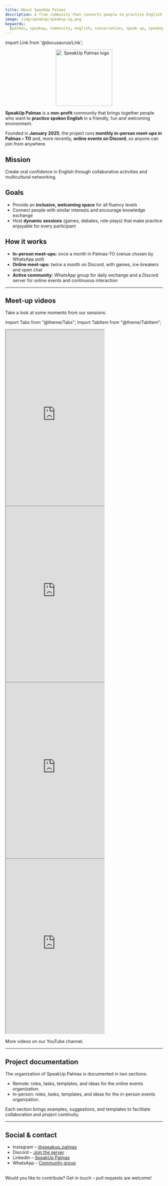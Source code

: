 ```yaml
---
title: About SpeakUp Palmas
description: A free community that connects people to practice English conversation, in-person and online.
image: /img/speakup/speakup-og.png
keywords:
  [palmas, speakup, community, english, conversation, speak up, speakup palmas]
---
```


import Link from '@docusaurus/Link';

<p align="center">
  <img
    src="/brain-blog/img/speakup/speakup-round.png"
    alt="SpeakUp Palmas logo"
    width="180"
    height="180"
    loading="lazy"
  />
</p>

**SpeakUp Palmas** is a **non-profit** community that brings together people who want to **practice spoken English** in a friendly, fun and welcoming environment.

Founded in **January 2025**, the project runs **monthly in-person meet-ups in Palmas – TO** and, more recently, **online events on Discord**, so anyone can join from anywhere.

## Mission

Create oral confidence in English through collaborative activities and
multicultural networking.

## Goals

- Provide an **inclusive, welcoming space** for all fluency levels
- Connect people with similar interests and encourage knowledge exchange
- Host **dynamic sessions** (games, debates, role-plays) that make practice enjoyable for every participant

## How it works

- **In-person meet-ups:** once a month in Palmas-TO (venue chosen by WhatsApp poll)
- **Online meet-ups:** twice a month on Discord, with games, ice-breakers and open chat
- **Active community:** WhatsApp group for daily exchange and a Discord server for online events and continuous interaction

---

## Meet-up videos

Take a look at some moments from our sessions:

import Tabs from "@theme/Tabs";
import TabItem from "@theme/TabItem";

<Tabs defaultValue="video4">
  <TabItem value="video1" label="1st meet-up">
    <iframe
      width="315"
      height="560"
      src="https://www.youtube.com/embed/mtzZ51Rx4tg"
      title="SpeakUp Palmas – 1st meet-up"
      allowfullscreen
    ></iframe>
  </TabItem>
  <TabItem value="video2" label="2nd meet-up">
    <iframe
      width="315"
      height="560"
      src="https://www.youtube.com/embed/vCriukRXD7s"
      title="SpeakUp Palmas – 2nd meet-up"
      allowfullscreen
    ></iframe>
  </TabItem>
  <TabItem value="video3" label="3rd meet-up">
    <iframe
      width="315"
      height="560"
      src="https://www.youtube.com/embed/bZaLznhUhI0"
      title="SpeakUp Palmas – 3rd meet-up"
      allowfullscreen
    ></iframe>
  </TabItem>
  <TabItem value="video4" label="4th meet-up">
    <iframe
      width="315"
      height="560"
      src="https://www.youtube.com/embed/9xKB7x6U3r8"
      title="SpeakUp Palmas – 4th meet-up"
      allowfullscreen
    ></iframe>
  </TabItem>
</Tabs>

More videos on our <Link to="https://www.youtube.com/@SpeakUpPalmas">YouTube channel</Link>.

---

## Project documentation

The organization of SpeakUp Palmas is documented in two sections:

- <Link to="/notes/category/remote">Remote</Link>: roles, tasks, templates, and ideas for the online events organization.
- <Link to="/notes/category/in-person">In-person</Link>: roles, tasks, templates, and ideas for the in-person events organization.

Each section brings examples, suggestions, and templates to facilitate collaboration and project continuity.

---

## Social & contact

- Instagram – [@speakup_palmas](https://instagram.com/speakup_palmas)
- Discord – [Join the server](https://discord.gg/Rj6vNuzBEY)
- LinkedIn – [SpeakUp Palmas](https://www.linkedin.com/company/speakup-palmas)
- WhatsApp – [Community group](https://chat.whatsapp.com/FHcDBYw1NIV3Ihxzy8sfLn)

<br/>

<div className="alert alert--secondary" role="alert">Would you like to contribute? Get in touch – pull requests are welcome!</div>
